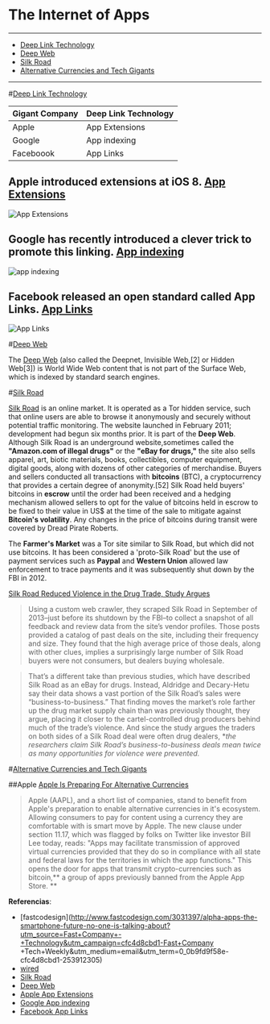 The Internet of Apps
====================
---
<!-- MarkdownTOC depth=2 -->

- [Deep Link Technology](deep-link-technology)
- [Deep Web](#deep-web)
- [Silk Road](#silk-road)
- [Alternative Currencies and Tech Gigants](#alternative-currencies-and-tech-gigants)


<!-- /MarkdownTOC -->



---
#[Deep Link Technology](#deep-link-technology)  

|Gigant Company|Deep Link Technology|
|:---------|:---------|
|Apple|App Extensions|
|Google| App indexing|
|Faceboook|App Links|

## Apple introduced extensions at iOS 8. [App Extensions](https://developer.apple.com/library/prerelease/ios/releasenotes/General/WhatsNewIniOS/Articles/iOS8.html)  

![App Extensions](https://dl.dropboxusercontent.com/u/1551037/apple-app-extensions.jpg "apple-app-extensions")  

## Google has recently introduced a clever trick to promote this linking. [App indexing](http://www.fastcodesign.com/3030171/google-is-shaping-the-future-of-apps-like-lego-bricks)  

![app indexing](https://dl.dropboxusercontent.com/u/1551037/google-app-indexing.png "google-app-indexing.png")  

## Facebook released an open standard called App Links. [App Links](https://developers.facebook.com/docs/android/share#linking)
![App Links](https://dl.dropboxusercontent.com/u/1551037/facebook-app-links.png "facebook-app-links.png")


#[Deep Web](#deep-web)

The [Deep Web](http://en.wikipedia.org/wiki/Deep_Web) (also called the Deepnet, Invisible Web,[2] or Hidden Web[3]) is World Wide Web content that is not part of the Surface Web, which is indexed by standard search engines.

#[Silk Road](#silk-road)

[Silk Road](http://goo.gl/p0JFW0) is an online market. It is operated as a Tor hidden service, such that online users are able to browse it anonymously and securely without potential traffic monitoring. The website launched in February 2011; development had begun six months prior. It is part of the **Deep Web**. Although Silk Road is an underground website,sometimes called the **"Amazon.com of illegal drugs"** or the **"eBay for drugs,"** the site also sells apparel, art, biotic materials, books, collectibles, computer equipment, digital goods, along with dozens of other categories of merchandise.
Buyers and sellers conducted all transactions with **bitcoins** (BTC), a cryptocurrency that provides a certain degree of anonymity.[52] Silk Road held buyers' bitcoins in **escrow** until the order had been received and a hedging mechanism allowed sellers to opt for the value of bitcoins held in escrow to be fixed to their value in US$ at the time of the sale to mitigate against **Bitcoin's volatility**. Any changes in the price of bitcoins during transit were covered by Dread Pirate Roberts.

The **Farmer's Market** was a Tor site similar to Silk Road, but which did not use bitcoins. It has been considered a 'proto-Silk Road' but the use of payment services such as **Paypal** and **Western Union** allowed law enforcement to trace payments and it was subsequently shut down by the FBI in 2012.


[Silk Road Reduced Violence in the Drug Trade, Study Argues](http://www.wired.com/2014/06/silk-road-study/)
>Using a custom web crawler, they scraped Silk Road in September of 2013–just before its shutdown by the FBI–to collect a snapshot of all feedback and review data from the site’s vendor profiles. Those posts provided a catalog of past deals on the site, including their frequency and size. They found that the high average price of those deals, along with other clues, implies a surprisingly large number of Silk Road buyers were not consumers, but dealers buying wholesale.

>That’s a different take than previous studies, which have described Silk Road as an eBay for drugs. Instead, Aldridge and Decary-Hetu say their data shows a vast portion of the Silk Road’s sales were “business-to-business.” That finding moves the market’s role farther up the drug market supply chain than was previously thought, they argue, placing it closer to the cartel-controlled drug producers behind much of the trade’s violence. And since the study argues the traders on both sides of a Silk Road deal were often drug dealers, **the researchers claim Silk Road’s business-to-business deals mean twice as many opportunities for violence were prevented.*

#[Alternative Currencies and Tech Gigants](#alternative-currencies-and-tech-gigants)

##Apple
[Apple Is Preparing For Alternative Currencies](http://seekingalpha.com/instablog/24409233-piperjaff/2959733-apple-is-preparing-for-alternative-currencies)

>Apple (AAPL), and a short list of companies, stand to benefit from Apple's preparation to enable alternative currencies in it's ecosystem. Allowing consumers to pay for content using a currency they are comfortable with is smart move by Apple.
>The new clause under section 11.17, which was flagged by folks on Twitter like investor Bill Lee today, reads: "Apps may facilitate transmission of approved virtual currencies provided that they do so in compliance with all state and federal laws for the territories in which the app functions."
>This opens the door for apps that transmit crypto-currencies such as bitcoin,** a group of apps previously banned from the Apple App Store.
**

**Referencias**:

 + [fastcodesign](http://www.fastcodesign.com/3031397/alpha-apps-the-smartphone-future-no-one-is-talking-about?utm_source=Fast+Company+-+Technology&utm_campaign=cfc4d8cbd1-Fast+Company +Tech+Weekly&utm_medium=email&utm_term=0_0b9fd9f58e-cfc4d8cbd1-253912305)
 + [wired](http://www.wired.com/2014/06/silk-road-study/)
 + [Silk Road](http://goo.gl/p0JFW0)
 + [Deep Web](http://en.wikipedia.org/wiki/Deep_Web)
 + [Apple App Extensions](https://developer.apple.com/library/prerelease/ios/releasenotes/General/WhatsNewIniOS/Articles/iOS8.html)  
 + [Google App indexing](http://www.fastcodesign.com/3030171/google-is-shaping-the-future-of-apps-like-lego-bricks)
 + [Facebook App Links](https://developers.facebook.com/docs/android/share#linking)

